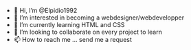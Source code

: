 - 👋 Hi, I’m @Elpidio1992
- 👀 I’m interested in becoming a webdesigner/webdevelopper
- 🌱 I’m currently learning HTML and CSS
- 💞️ I’m looking to collaborate on every project to learn
- 📫 How to reach me ... send me a request

<!---
Elpidio1992/Elpidio1992 is a ✨ special ✨ repository because its `README.md` (this file) appears on your GitHub profile.
You can click the Preview link to take a look at your changes.
--->
